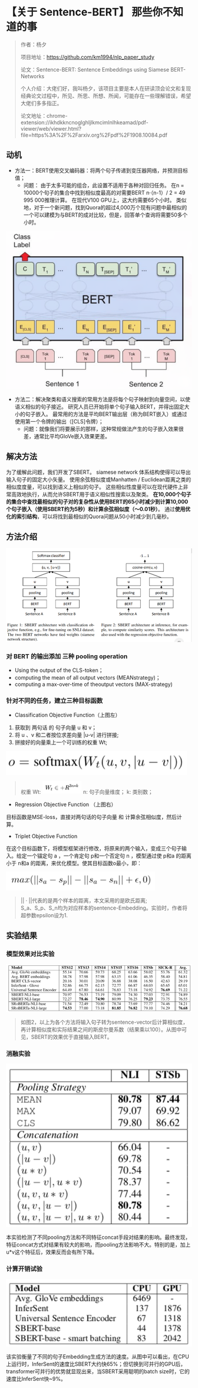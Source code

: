 #  【关于 Sentence-BERT】 那些你不知道的事

> 作者：杨夕
> 
> 项目地址：https://github.com/km1994/nlp_paper_study
> 
> 论文：Sentence-BERT: Sentence Embeddings using Siamese BERT-Networks
> 
> 个人介绍：大佬们好，我叫杨夕，该项目主要是本人在研读顶会论文和复现经典论文过程中，所见、所思、所想、所闻，可能存在一些理解错误，希望大佬们多多指正。
> 
> 论文地址：chrome-extension://ikhdkkncnoglghljlkmcimlnlhkeamad/pdf-viewer/web/viewer.html?file=https%3A%2F%2Farxiv.org%2Fpdf%2F1908.10084.pdf

## 动机

- 方法一：BERT使用交叉编码器：将两个句子传递到变压器网络，并预测目标值；
  - 问题： 由于太多可能的组合，此设置不适用于各种对回归任务。 在n = 10000个句子的集合中找到相似度最高的对需要BERT n·（n-1）/ 2 = 49 995 000推理计算。 在现代V100 GPU上，这大约需要65个小时。 类似地，对于一个新问题，找到Quora的超过4,000万个现有问题中最相似的一个可以建模为与BERT的成对比较，但是，回答单个查询将需要50多个小时。

![](img/QQ截图20201014080612.png)

- 方法二：解决聚类和语义搜索的常用方法是将每个句子映射到向量空间，以使语义相似的句子接近。 研究人员已开始将单个句子输入BERT，并得出固定大小的句子嵌入。 最常用的方法是平均BERT输出层（称为BERT嵌入）或通过使用第一个令牌的输出（[CLS]令牌）；
  - 问题：就像我们将要展示的那样，这种常规做法产生的句子嵌入效果很差，通常比平均GloVe嵌入效果更差。

## 解决方法

为了缓解此问题，我们开发了SBERT。 siamese network 体系结构使得可以导出输入句子的固定大小矢量。 使用余弦相似度或Manhatten / Euclidean距离之类的相似度度量，可以找到语义上相似的句子。 这些相似性度量可以在现代硬件上非常高效地执行，从而允许SBERT用于语义相似性搜索以及聚类。 **在10,000个句子的集合中查找最相似的句子对的复杂性从使用BERT的65小时减少到计算10,000个句子嵌入（使用SBERT约为5秒）和计算余弦相似度（〜0.01秒）**。 通过**使用优化的索引结构**，可以将找到最相似的Quora问题从50小时减少到几毫秒。

## 方法介绍

![](img/微信截图_20201015073439.png)

### 对 BERT 的输出添加 三种 pooling operation

- Using the output of the CLS-token；
- computing the mean of all output vectors (MEANstrategy)；
- computing a max-over-time of theoutput vectors (MAX-strategy)

### 针对不同的任务，建立三种目标函数

- Classification Objective Function（上图左）

1. 获取到 两句话 的 句子向量 u 和 v；
2. 将 u  、v 和二者按位求差向量 |u-v| 进行拼接;
3. 拼接好的向量乘上一个可训练的权重 Wt;

![](img/微信截图_20201015074440.png)

> 权重 Wt: ![](img/微信截图_20201015074522.png)
> n: 句子向量维度；
> k: 类别数；

- Regression Objective Function （上图右）

目标函数是MSE-loss，直接对两句话的句子向量  和  计算余弦相似度，然后计算。

- Triplet Objective Function

在这个目标函数下，将模型框架进行修改，将原来的两个输入，变成三个句子输入。给定一个锚定句 a ，一个肯定句 p和一个否定句 n ，模型通过使 p和a 的距离小于 n和a 的距离，来优化模型。使其目标函数o最小，即：

![](img/微信截图_20201015074833.png)

> || · ||代表的是两个样本的距离，本文采用的是欧氏距离;<br/>
> S_a、S_p、S_n均为对应样本的sentence-Embedding。实验时，作者将超参数epsilon设为1.

## 实验结果

### 模型效果对比实验

![](img/微信截图_20201015074945.png)

> 如图2，以上为各个方法将输入句子转为sentence-vector后计算相似度，再计算相似度和实际结果之间的斯皮尔曼系数（结果乘以100）。从图中可见，SBERT的效果优于直接输入BERT。

### 消融实验

![](img/微信截图_20201015075358.png)

本实验检测了不同pooling方法和不同特征concat手段对结果的影响。最终发现，特征concat方式对结果有较大的影响，而pooling方法影响不大。特别的是，加上u*v这个特征后，效果反而会有所下降。

### 计算开销试验

![](img/微信截图_20201015075511.png)

该实验衡量了不同的句子Embedding生成方法的速度。从图中可以看出，在CPU上运行时，InferSent的速度比SBERT大约快65%；但切换到可并行的GPU后，transformer可并行的优势就显现出来，当SBERT采用聪明的batch size时，它的速度比InferSent快~9%。






